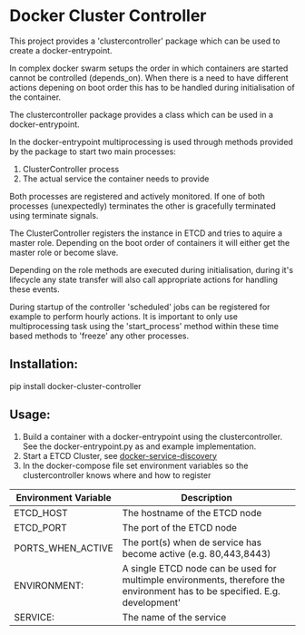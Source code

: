 # Docker Cluster Controller

This project provides a 'clustercontroller' package which can be used to create a docker-entrypoint.

In complex docker swarm setups the order in which containers are started cannot be controlled (depends_on). When there
is a need to have different actions depening on boot order this has to be handled during initialisation of the 
container.

The clustercontroller package provides a class which can be used in a docker-entrypoint. 

In the docker-entrypoint multiprocessing is used through methods provided by the package to start two main processes:

1. ClusterController process
2. The actual service the container needs to provide

Both processes are registered and actively monitored. If one of both processes (unexpectedly) terminates the other
is gracefully terminated using terminate signals.

The ClusterController registers the instance in ETCD and tries to aquire a master role. Depending on the boot order
of containers it will either get the master role or become slave.

Depending on the role methods are executed during initialisation, during it's lifecycle any state transfer will also
call appropriate actions for handling these events.

During startup of the controller 'scheduled' jobs can be registered for example to perform hourly actions. It is
important to only use multiprocessing task using the 'start_process' method within these time based methods to 'freeze'
any other processes.



## Installation:

pip install docker-cluster-controller


## Usage:

1. Build a container with a docker-entrypoint using the clustercontroller. See the docker-entrypoint.py as and example implementation.
1. Start a ETCD Cluster, see [docker-service-discovery]
2. In the docker-compose file set environment variables so the clustercontroller knows where and how to register

|Environment Variable |Description |
|---------------------|------------|
|ETCD_HOST |The hostname of the ETCD node |
|ETCD_PORT |The port of the ETCD node |
|PORTS_WHEN_ACTIVE | The port(s) when de service has become active (e.g. 80,443,8443)
|ENVIRONMENT: | A single ETCD node can be used for multimple environments, therefore the environment has to be specified. E.g. development'|
|SERVICE: |The name of the service |



[docker-service-discovery]: https://github.com/erikdewildt/docker-service-discovery
